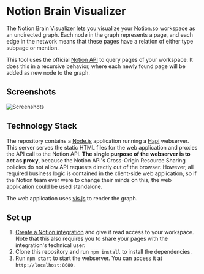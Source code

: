 # Notion Brain Visualizer

The Notion Brain Visualizer lets you visualize your [Notion.so](https://notion.so) workspace as an undirected graph. Each node in the graph represents a page, and each edge in the network means that these pages have a relation of either type subpage or mention.

This tool uses the official [Notion API](https://developers.notion.com/) to query pages of your workspace. It does this in a recursive behavior, where each newly found page will be added as new node to the graph.

## Screenshots

![Screenshots](https://gitlab.com/andary/ideas/uploads/bf0a805e3768655d93563c1073fecf97/notion-brain-screenshots.png)

## Technology Stack

The repository contains a [Node.js](https://nodejs.org/en/) application running a [Hapi](https://hapi.dev/) webserver. This server serves the static HTML files for the web application and proxies the API call to the Notion API. **The single purpose of the webserver is to act as proxy**, because the Notion API's Cross-Origin Resource Sharing policies do not allow API requests directly out of the browser. However, all required business logic is contained in the client-side web application, so if the Notion team ever were to change their minds on this, the web application could be used standalone.

The web application uses [vis.js](https://visjs.org/) to render the graph.

## Set up

1. [Create a Notion integration](https://developers.notion.com/docs/getting-started#step-1-create-an-integration) and give it read access to your workspace. Note that this also requires you to share your pages with the integration's technical user.
2. Clone this repository and run `npm install` to install the dependencies.
3. Run `npm start` to start the webserver. You can access it at `http://localhost:8080`.
